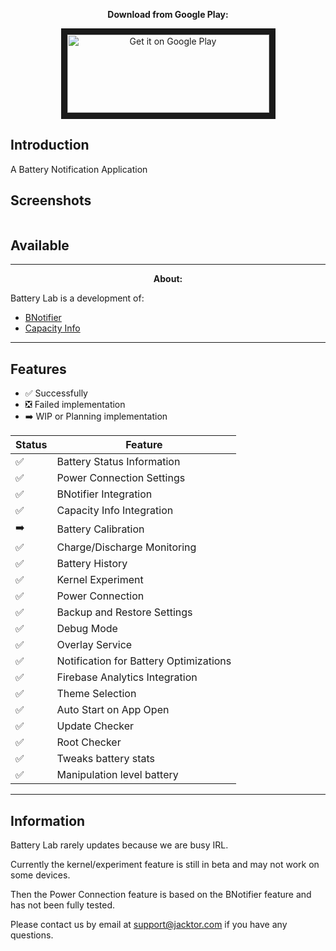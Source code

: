 <p align="center">
 <b>Download from Google Play:</b>
</p>

<p align="center">
<a href="https://play.google.com/store/apps/details?id=com.jacktor.batterylab">
<img src="https://play.google.com/intl/en_us/badges/images/generic/en_badge_web_generic.png"
alt="Get it on Google Play" width="323" height="125" border="10"/></a></p>

## Introduction
  A Battery Notification Application

## Screenshots
<img src=""/>

## Available
  
---
<p align="center">
<b>About:</b>
</p>

Battery Lab is a development of:
- <a href="https://github.com/jacktor-stan/BNotifier">BNotifier</a>
- <a href="https://github.com/Ph03niX-X/CapacityInfo">Capacity Info</a>

---

## Features
* ✅ Successfully
* ❎ Failed implementation
* ➡️ WIP or Planning implementation

| Status | Feature                                 | 
|--------|-----------------------------------------|
|   ✅   | Battery Status Information              |
|   ✅   | Power Connection Settings               |
|   ✅   | BNotifier Integration                   |
|   ✅   | Capacity Info Integration               |
|   ➡️   | Battery Calibration                     |
|   ✅   | Charge/Discharge Monitoring             |
|   ✅   | Battery History                         |
|   ✅   | Kernel Experiment                       |
|   ✅   | Power Connection                        |
|   ✅   | Backup and Restore Settings             |
|   ✅   | Debug Mode                              |
|   ✅   | Overlay Service                         |
|   ✅   | Notification for Battery Optimizations  |
|   ✅   | Firebase Analytics Integration          |
|   ✅   | Theme Selection                         |
|   ✅   | Auto Start on App Open                  |
|   ✅   | Update Checker                          |
|   ✅   | Root Checker 																											|
|   ✅   | Tweaks battery stats 																			|
|   ✅   | Manipulation level battery 													|
---

## Information

Battery Lab rarely updates because we are busy IRL.

Currently the kernel/experiment feature is still in beta and may not work on some devices.

Then the Power Connection feature is based on the BNotifier feature and has not been fully tested.

Please contact us by email at support@jacktor.com if you have any questions.
